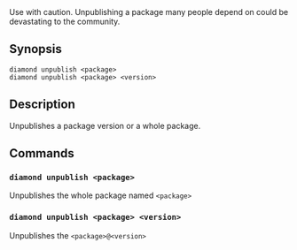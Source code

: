 <div class="notification is-danger">
  Use with caution. Unpublishing a package many people depend on could be devastating to the community.
</div>

## Synopsis
```
diamond unpublish <package>
diamond unpublish <package> <version>
```

## Description
  Unpublishes a package version or a whole package.


## Commands
### `diamond unpublish <package>`

  Unpublishes the whole package named `<package>`

### `diamond unpublish <package> <version>`

  Unpublishes the `<package>@<version>`